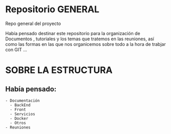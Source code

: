 # Repositorio GENERAL

Repo general del proyecto 

Había pensado destinar este repositorio para la organización de Documentos , tutoriales y los temas que tratemos en las reuniones, así como las formas en las que nos organicemos sobre todo a la hora de trabjar con GIT ... 


 # SOBRE LA ESTRUCTURA
  ## Había pensado: 

    - Documentación 
      - BackEnd
      - Front
      - Servicios
      - Docker
      - Otros
    - Reuniones 


